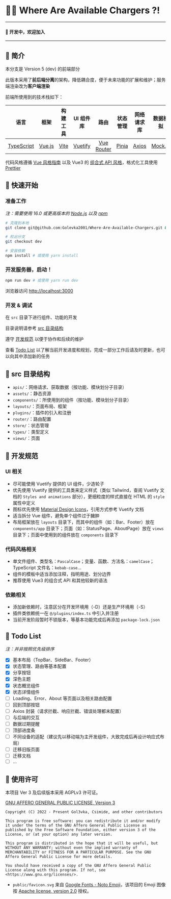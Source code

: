 # :electric_plug::rage: Where Are Available Chargers ?!

---

<h4> 📢 开发中，欢迎加入 </h4>

---

## :page_facing_up: 简介

本分支是 Version 5 (dev) 的前端部分

此版本采用了**前后端分离**的架构，降低耦合度，便于未来功能的扩展和维护；服务端渲染改为**客户端渲染**

前端所使用到的技术栈如下：

<table style="text-align: center;">
  <thead>
    <tr>
      <th>语言</th>
      <th>框架</th>
      <th>构建工具</th>
      <th>UI 组件库</th>
      <th>路由</th>
      <th>状态管理</th>
      <th>网络请求库</th>
      <th>数据模拟</th>
      <th>单元测试</th>
    </tr>

  </thead>
  <tbody>
    <tr>
      <td><a href="https://www.typescriptlang.org/">TypeScript</a></td>
      <td><a href="https://vuejs.org/">Vue.js</a></td>
      <td><a href="https://vitejs.dev/">Vite</a></td>
      <td><a href="https://vuetifyjs.com/">Vuetify</a></td>
      <td><a href="https://router.vuejs.org/">Vue Router</a></td>
      <td><a href="https://pinia.vuejs.org/">Pinia</a></td>
      <td><a href="https://axios-http.com/">Axios</a></td>
      <td><a href="http://mockjs.com/">Mock.js</a></td>
      <td><a href="https://vitest.dev/">Vitest</a></td>
    </tr>
  </tbody>
</table>

代码风格遵循 [Vue 风格指南](https://v2.cn.vuejs.org/v2/style-guide) 以及 Vue3 的 [组合式 API 风格](https://vuejs.org/guide/introduction.html#api-styles)，格式化工具使用 [Prettier](https://prettier.io/)

## :rocket: 快速开始

### 准备工作

_注：需要使用 16.0 或更高版本的 [Node.js](https://nodejs.org/) 以及 [npm](https://www.npmjs.com/)_

```bash
# 克隆到本地
git clone git@github.com:Golevka2001/Where-Are-Available-Chargers.git && cd Where-Are-Available-Chargers

# 检出分支
git checkout dev

# 安装依赖
npm install # 或使用 yarn install
```

### 开发服务器，启动！

```bash
npm run dev # 或使用 yarn run dev
```

浏览器访问 <http://localhost:3000>

### 开发 & 调试

在 `src` 目录下进行组件、功能的开发

目录说明请参考 [src 目录结构](#open_file_folder-src-目录结构)

遵守 [开发规范](#triangular_ruler-开发规范) 以便于协作和后续的维护

查看 [Todo List](#memo-todo-list) 以了解当前开发进度和规划，完成一部分工作后请及时更新，也可以向其中添加新的任务

## :open_file_folder: src 目录结构

- `apis/`：网络请求、获取数据（按功能、模块划分子目录）
- `assets/`：静态资源
- `components/`：所使用到的组件（按功能、模块划分子目录）
- `layouts/`：页面布局、框架
- `plugins/`：插件的引入和注册
- `router/`：路由配置
- `store/`：状态管理
- `types/`：类型定义
- `views/`：页面

## :triangular_ruler: 开发规范

### UI 相关

- 尽可能使用 Vuetify 提供的 UI 组件，少造轮子
- 优先使用 Vuetify 提供的工具类来定义样式（类似 Tailwind，查阅 Vuetify 文档的 `Styles and animations` 部分），更细粒度的样式直接在 HTML 的 `style` 属性中定义
- 图标优先使用 [Material Design Icons](https://materialdesignicons.com/)，引用方式参考 Vuetify 文档
- 适当拆分 Vue 组件，避免单个组件过于臃肿
- 布局框架放在 `layouts` 目录下，而其中的组件（如：Bar、Footer）放在 `components/app` 目录下；页面（如：StatusPage、AboutPage）放在 `views` 目录下；页面中使用到的组件放在 `components` 目录下

### 代码风格相关

- 单文件组件、类型名：`PascalCase`；变量、函数、方法名：`camelCase`；TypeScript 文件名：`kebab-case`...
- 组件的模板中适当添加注释，指明用途、划分边界
- 推荐使用 Vue3 的组合式 API 和其他较新的语法

### 依赖相关

- 添加新依赖时，注意区分在开发环境用（-D）还是生产环境用（-S）
- 插件类依赖统一在 `@/plugins/index.ts` 中引入并注册
- 当前开发阶段暂时不锁版本，等基本功能完成后再添加 `package-lock.json`

## :memo: Todo List

_注：并非按照优先级排序_

- [x] 基本布局（TopBar、SideBar、Footer）
- [x] 状态管理、路由等基本配置
- [x] 分享按钮
- [x] 深色主题
- [x] 状态概览组件
- [x] 状态详情组件
- [ ] Loading、Error、About 等页面以及相关路由配置
- [ ] 回到顶部按钮
- [ ] Axios 封装（请求拦截、响应拦截、错误处理都未配置）
- [ ] 与后端的交互
- [ ] 数据过期提醒
- [ ] 顶部进度条
- [ ] 不同设备的适配（建议先以移动端为主开发组件，大致完成后再设计响应式布局）
- [ ] 迁移旧版页面
- [ ] 迁移文档
- [ ] ...

## :scroll: 使用许可

本项目 Ver 3 及后续版本采用 AGPLv3 许可证。

[GNU AFFERO GENERAL PUBLIC LICENSE, Version 3](https://www.gnu.org/licenses/agpl-3.0.html)

```
Copyright (C) 2022 - Present Gol3vka, Csimide, and other contributors

This program is free software: you can redistribute it and/or modify it under the terms of the GNU Affero General Public License as published by the Free Software Foundation, either version 3 of the License, or (at your option) any later version.

This program is distributed in the hope that it will be useful, but WITHOUT ANY WARRANTY; without even the implied warranty of MERCHANTABILITY or FITNESS FOR A PARTICULAR PURPOSE. See the GNU Affero General Public License for more details.

You should have received a copy of the GNU Affero General Public License along with this program. If not, see <https://www.gnu.org/licenses/>.
```

- `public/favicon.svg` 来自 [Google Fonts - Noto Emoji](https://github.com/googlefonts/noto-emoji)，该项目的 Emoji 图像按 [Apache license, version 2.0](http://www.apache.org/licenses/LICENSE-2.0) 授权。
